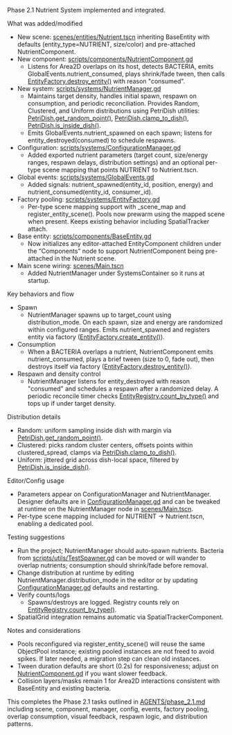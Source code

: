 Phase 2.1 Nutrient System implemented and integrated.

What was added/modified
- New scene: [scenes/entities/Nutrient.tscn](scenes/entities/Nutrient.tscn) inheriting BaseEntity with defaults (entity_type=NUTRIENT, size/color) and pre-attached NutrientComponent.
- New component: [scripts/components/NutrientComponent.gd](scripts/components/NutrientComponent.gd)
  - Listens for Area2D overlaps on its host, detects BACTERIA, emits GlobalEvents.nutrient_consumed, plays shrink/fade tween, then calls [EntityFactory.destroy_entity()](scripts/systems/EntityFactory.gd:82) with reason "consumed".
- New system: [scripts/systems/NutrientManager.gd](scripts/systems/NutrientManager.gd)
  - Maintains target density, handles initial spawn, respawn on consumption, and periodic reconciliation. Provides Random, Clustered, and Uniform distributions using PetriDish utilities: [PetriDish.get_random_point()](scripts/environments/PetriDish.gd:92), [PetriDish.clamp_to_dish()](scripts/environments/PetriDish.gd:66), [PetriDish.is_inside_dish()](scripts/environments/PetriDish.gd:61).
  - Emits GlobalEvents.nutrient_spawned on each spawn; listens for entity_destroyed(consumed) to schedule respawns.
- Configuration: [scripts/systems/ConfigurationManager.gd](scripts/systems/ConfigurationManager.gd)
  - Added exported nutrient parameters (target count, size/energy ranges, respawn delays, distribution settings) and an optional per-type scene mapping that points NUTRIENT to Nutrient.tscn.
- Global events: [scripts/systems/GlobalEvents.gd](scripts/systems/GlobalEvents.gd)
  - Added signals: nutrient_spawned(entity_id, position, energy) and nutrient_consumed(entity_id, consumer_id).
- Factory pooling: [scripts/systems/EntityFactory.gd](scripts/systems/EntityFactory.gd)
  - Per-type scene mapping support with _scene_map and register_entity_scene(). Pools now prewarm using the mapped scene when present. Keeps existing behavior including SpatialTracker attach.
- Base entity: [scripts/components/BaseEntity.gd](scripts/components/BaseEntity.gd)
  - Now initializes any editor-attached EntityComponent children under the “Components” node to support NutrientComponent being pre-attached in the Nutrient scene.
- Main scene wiring: [scenes/Main.tscn](scenes/Main.tscn)
  - Added NutrientManager under SystemsContainer so it runs at startup.

Key behaviors and flow
- Spawn
  - NutrientManager spawns up to target_count using distribution_mode. On each spawn, size and energy are randomized within configured ranges. Emits nutrient_spawned and registers entity via factory ([EntityFactory.create_entity()](scripts/systems/EntityFactory.gd:52)).
- Consumption
  - When a BACTERIA overlaps a nutrient, NutrientComponent emits nutrient_consumed, plays a brief tween (size to 0, fade out), then destroys itself via factory ([EntityFactory.destroy_entity()](scripts/systems/EntityFactory.gd:82)).
- Respawn and density control
  - NutrientManager listens for entity_destroyed with reason "consumed" and schedules a respawn after a randomized delay. A periodic reconcile timer checks [EntityRegistry.count_by_type()](scripts/systems/EntityRegistry.gd:26) and tops up if under target density.

Distribution details
- Random: uniform sampling inside dish with margin via [PetriDish.get_random_point()](scripts/environments/PetriDish.gd:92).
- Clustered: picks random cluster centers, offsets points within clustered_spread, clamps via [PetriDish.clamp_to_dish()](scripts/environments/PetriDish.gd:66).
- Uniform: jittered grid across dish-local space, filtered by [PetriDish.is_inside_dish()](scripts/environments/PetriDish.gd:61).

Editor/Config usage
- Parameters appear on ConfigurationManager and NutrientManager. Designer defaults are in [ConfigurationManager.gd](scripts/systems/ConfigurationManager.gd) and can be tweaked at runtime on the NutrientManager node in [scenes/Main.tscn](scenes/Main.tscn).
- Per-type scene mapping included for NUTRIENT → Nutrient.tscn, enabling a dedicated pool.

Testing suggestions
- Run the project; NutrientManager should auto-spawn nutrients. Bacteria from [scripts/utils/TestSpawner.gd](scripts/utils/TestSpawner.gd) can be moved or will wander to overlap nutrients; consumption should shrink/fade before removal.
- Change distribution at runtime by editing NutrientManager.distribution_mode in the editor or by updating [ConfigurationManager.gd](scripts/systems/ConfigurationManager.gd) defaults and restarting.
- Verify counts/logs
  - Spawns/destroys are logged. Registry counts rely on [EntityRegistry.count_by_type()](scripts/systems/EntityRegistry.gd:26).
- SpatialGrid integration remains automatic via SpatialTrackerComponent.

Notes and considerations
- Pools reconfigured via register_entity_scene() will reuse the same ObjectPool instance; existing pooled instances are not freed to avoid spikes. If later needed, a migration step can clean old instances.
- Tween duration defaults are short (0.2s) for responsiveness; adjust on [NutrientComponent.gd](scripts/components/NutrientComponent.gd) if you want slower feedback.
- Collision layers/masks remain 1 for Area2D interactions consistent with BaseEntity and existing bacteria.

This completes the Phase 2.1 tasks outlined in [AGENTS/phase_2.1.md](AGENTS/phase_2.1.md) including scene, component, manager, config, events, factory pooling, overlap consumption, visual feedback, respawn logic, and distribution patterns.